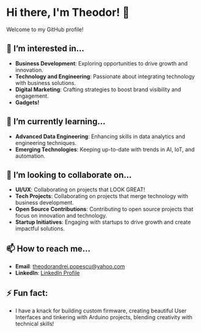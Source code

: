 # Hi there, I'm Theodor! 👋

Welcome to my GitHub profile!

## 👀 I’m interested in...
- **Business Development**: Exploring opportunities to drive growth and innovation.
- **Technology and Engineering**: Passionate about integrating technology with business solutions.
- **Digital Marketing**: Crafting strategies to boost brand visibility and engagement.
- **Gadgets!**

## 🌱 I’m currently learning...
- **Advanced Data Engineering**: Enhancing skills in data analytics and engineering techniques.
- **Emerging Technologies**: Keeping up-to-date with trends in AI, IoT, and automation.

## 💞️ I’m looking to collaborate on...
- **UI/UX**: Collaborating on projects that LOOK GREAT!
- **Tech Projects**: Collaborating on projects that merge technology with business development.
- **Open Source Contributions**: Contributing to open source projects that focus on innovation and technology.
- **Startup Initiatives**: Engaging with startups to drive growth and create impactful solutions.

## 📫 How to reach me...
- **Email**: [theodorandrei.popescu@yahoo.com](mailto:theodorandrei.popescu@gmail.com)
- **LinkedIn**: [LinkedIn Profile](https://www.linkedin.com/in/theodorpopescu)

## ⚡ Fun fact:
- I have a knack for building custom firmware, creating beautiful User Interfaces and tinkering with Arduino projects, blending creativity with technical skills!

<!---
Theodor94/Theodor94 is a ✨ special ✨ repository because its `README.md` (this file) appears on your GitHub profile.
You can click the Preview link to take a look at your changes.
--->
